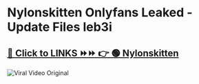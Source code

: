 
 # Nylonskitten Onlyfans Leaked - Update Files leb3i

## <h2><a href="https://clipsfans.com/Nylonskitten&ref=git">🔗 Click to LINKS ⏩⏩ 👉 🟢 Nylonskitten </a></h2>

<a href="https://clipsfans.com/Nylonskitten&ref=git" rel="nofollow" data-target="animated-image.originalLink"><img src="https://i.ibb.co.com/xMMVF88/686577567.gif" alt="Viral Video Original" style="max-width: 100%; display: inline-block;" data-target="animated-image.originalImage"></a>

